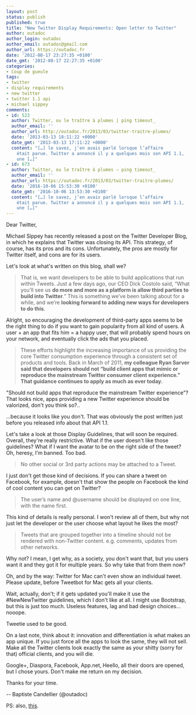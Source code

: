 ```yaml
---
layout: post
status: publish
published: true
title: "New Twitter Display Requirements: Open letter to Twitter"
author: outadoc
author_login: outadoc
author_email: outadoc@gmail.com
author_url: https://outadoc.fr
date: '2012-08-17 23:27:35 +0100'
date_gmt: '2012-08-17 22:27:35 +0100'
categories:
- Coup de gueule
tags:
- twitter
- display requirements
- new twitter
- twitter 1.1 api
- michael sippey
comments:
- id: 523
  author: Twitter, ou le traître à plumes | ping timeout_
  author_email: ''
  author_url: http://outadoc.fr/2013/03/twitter-traitre-plumes/
  date: '2013-03-13 18:11:22 +0000'
  date_gmt: '2013-03-13 17:11:22 +0000'
  content: "[…] le savez, j’en avais parlé lorsque l’affaire
    était parue. Twitter a annoncé il y a quelques mois son API 1.1,
    une […]"
- id: 673
  author: Twitter, ou le traître à plumes – ping timeout_
  author_email: ''
  author_url: https://outadoc.fr/2013/03/twitter-traitre-plumes/
  date: '2016-10-06 15:53:30 +0100'
  date_gmt: '2016-10-06 13:53:30 +0100'
  content: "[…] le savez, j’en avais parlé lorsque l’affaire
    était parue. Twitter a annoncé il y a quelques mois son API 1.1,
    une […]"
---
```

Dear Twitter,

Michael Sippey has recently released a post on the Twitter Developer Blog, in which he explains that Twitter was closing its API. This strategy, of course, has its pros and its cons. Unfortunately, the pros are mostly for Twitter itself, and cons are for its users.

Let's look at what's written on this blog, shall we?

> That is, we want developers to be able to build applications that run within Tweets. Just a few days ago, our CEO Dick Costolo said, “What you’ll see us **do more and more as a platform is allow third parties to build into Twitter**.” This is something we’ve been talking about for a while, and we’re **looking forward to adding new ways for developers to do this**.

Alright, so encouraging the development of third-party apps seems to be the right thing to do if you want to gain popularity from all kind of users. A user + an app that fits him = a happy user, that will probably spend hours on your network, and eventually click the ads that you placed.

> These efforts highlight the increasing importance of us providing the core Twitter consumption experience through a consistent set of products and tools. Back in March of 2011, **my colleague Ryan Sarver said that developers should not “build client apps that mimic or reproduce the mainstream Twitter consumer client experience.” That guidance continues to apply as much as ever today.**

"Should not build apps that reproduce the mainstream Twitter experience"? That looks nice, apps providing a new Twitter experience should be valorized, don't you think so?..

…because it looks like you don't. That was obviously the post written just before you released info about that API 1.1.

Let's take a look at those Display Guidelines, that will soon be required. Overall, they're really restrictive. What if the user doesn't like those guidelines? What if I want the avatar to be on the right side of the tweet? Oh, heresy, I'm banned. Too bad.

> No other social or 3rd party actions may be attached to a Tweet.

I just don't get those kind of decisions. If you can share a tweet on Facebook, for example, doesn't that show the people on Facebook the kind of cool content you can get on Twitter?

> The user’s name and @username should be displayed on one line, with the name first.

This kind of details is really personal. I won't review all of them, but why not just let the developer or the user choose what layout he likes the most?

> Tweets that are grouped together into a timeline should not be rendered with non-Twitter content. e.g. comments, updates from other networks.

Why not? I mean, I get why, as a society, you don't want that, but you users want it and they got it for multiple years. So why take that from them now?

Oh, and by the way: Twitter for Mac can't even show an individual tweet. Please update, before Tweetbot for Mac gets all your clients.

Wait, actually, don't; if it gets updated you'll make it use the #NewNewTwitter guidelines, which I don't like at all. I might use Bootstrap, but this is just too much. Useless features, lag and bad design choices… nooope.

Tweetie used to be good.

On a last note, think about it: innovation and differentiation is what makes an app unique. If you just force all the apps to look the same, they will not sell. Make all the Twitter clients look exactly the same as your shitty (sorry for that) official clients, and you will die.

Google+, Diaspora, Facebook, App.net, Heello, all their doors are opened, but I chose yours. Don't make me return on my decision.

Thanks for your time.

-- Baptiste Candellier (@outadoc)

PS: also, [this][1].

[1]: http://curiousrat.com/home/2012/8/28/twitter-doesnt-want-you.html

